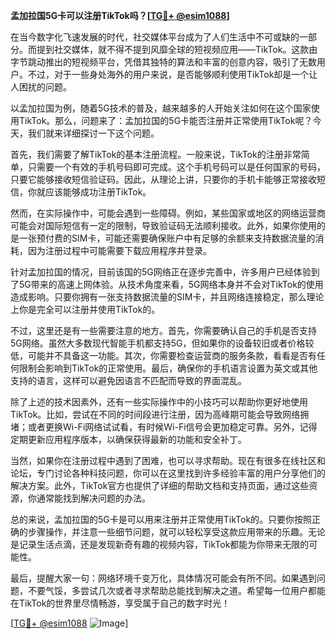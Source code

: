 **孟加拉国5G卡可以注册TikTok吗？[[TG💪+ @esim1088](https://t.me/s/esim1088)]**

在当今数字化飞速发展的时代，社交媒体平台成为了人们生活中不可或缺的一部分。而提到社交媒体，就不得不提到风靡全球的短视频应用——TikTok。这款由字节跳动推出的短视频平台，凭借其独特的算法和丰富的创意内容，吸引了无数用户。不过，对于一些身处海外的用户来说，是否能够顺利使用TikTok却是一个让人困扰的问题。

以孟加拉国为例，随着5G技术的普及，越来越多的人开始关注如何在这个国家使用TikTok。那么，问题来了：孟加拉国的5G卡能否注册并正常使用TikTok呢？今天，我们就来详细探讨一下这个问题。

首先，我们需要了解TikTok的基本注册流程。一般来说，TikTok的注册非常简单，只需要一个有效的手机号码即可完成。这个手机号码可以是任何国家的号码，只要它能够接收短信验证码。因此，从理论上讲，只要你的手机卡能够正常接收短信，你就应该能够成功注册TikTok。

然而，在实际操作中，可能会遇到一些障碍。例如，某些国家或地区的网络运营商可能会对国际短信有一定的限制，导致验证码无法顺利接收。此外，如果你使用的是一张预付费的SIM卡，可能还需要确保账户中有足够的余额来支持数据流量的消耗，因为注册过程中可能需要下载应用程序并登录。

针对孟加拉国的情况，目前该国的5G网络正在逐步完善中，许多用户已经体验到了5G带来的高速上网体验。从技术角度来看，5G网络本身并不会对TikTok的使用造成影响。只要你拥有一张支持数据流量的SIM卡，并且网络连接稳定，那么理论上你是完全可以注册并使用TikTok的。

不过，这里还是有一些需要注意的地方。首先，你需要确认自己的手机是否支持5G网络。虽然大多数现代智能手机都支持5G，但如果你的设备较旧或者价格较低，可能并不具备这一功能。其次，你需要检查运营商的服务条款，看看是否有任何限制会影响到TikTok的正常使用。最后，确保你的手机语言设置为英文或其他支持的语言，这样可以避免因语言不匹配而导致的界面混乱。

除了上述的技术因素外，还有一些实际操作中的小技巧可以帮助你更好地使用TikTok。比如，尝试在不同的时间段进行注册，因为高峰期可能会导致网络拥堵；或者更换Wi-Fi网络试试看，有时候Wi-Fi信号会更加稳定可靠。另外，记得定期更新应用程序版本，以确保获得最新的功能和安全补丁。

当然，如果你在注册过程中遇到了困难，也可以寻求帮助。现在有很多在线社区和论坛，专门讨论各种科技问题，你可以在这里找到许多经验丰富的用户分享他们的解决方案。此外，TikTok官方也提供了详细的帮助文档和支持页面，通过这些资源，你通常能找到解决问题的办法。

总的来说，孟加拉国的5G卡是可以用来注册并正常使用TikTok的。只要你按照正确的步骤操作，并注意一些细节问题，就可以轻松享受这款应用带来的乐趣。无论是记录生活点滴，还是发现新奇有趣的视频内容，TikTok都能为你带来无限的可能性。

最后，提醒大家一句：网络环境千变万化，具体情况可能会有所不同。如果遇到问题，不要气馁，多尝试几次或者寻求帮助总能找到解决之道。希望每一位用户都能在TikTok的世界里尽情畅游，享受属于自己的数字时光！

[[TG💪+ @esim1088](https://t.me/s/esim1088) ![Image](https://i.postimg.cc/4NQfJmqS/Snipaste-2025-05-13-00-14-12.png)]